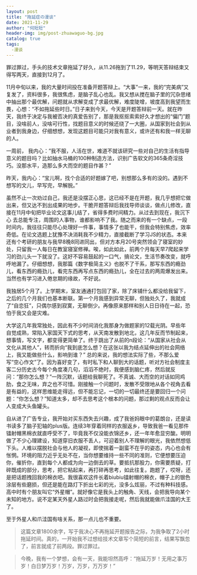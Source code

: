 ```yaml
---
layout: post
title: "拖延症の漫谈"
date: 2021-11-29
author: "何短短"
header-img: img/post-zhuawaguo-bg.jpg
catalog: true
tags: 
  -漫谈
---
```


罪过罪过，手头的技术文章拖延了好久，从11.26拖到了11.29，等明天答辩结束又得写两天，直接到12月了。

11月中旬以来，我的大量时间投在准备开题答辩上。“大事”一来，我的“完美病”又复发了，资料很多，我很焦虑，是脑子乱心也乱。我又想从搅在脑子里的冗杂思绪中抽出那个最优解，问题就从求解变成了求最优解，难度陡增，坡度高到我望而生畏，心想：“不如拖延些时日。”日子来到今天，今天是开题答辩前一天。就在昨天，我终于决定与我被否决的真爱告别了，那是我抠抠索索好久才想出的“偏门”题目，没啥前人，没啥可行性，找题目意义的时候还绕了一大圈，从国家到社会到从业者到我身边，仔细想想，发现这题目可能只对我有意义，或许还有和我一样无聊的人。

一周前， 我内心：”我不服，人活在世，难道不就该研究一些对自己的生活有指导意义的题目吗？比如抽水马桶的100种制造方法，识别广告软文的365条奇淫技巧。没那水平，造那么多大而空的题目作甚？”

昨天，我内心：“宝儿啊，找个合适的好题嫁了吧，别想那么多有的没的。遇到不想写的文儿，早写完，早解脱。”

虽然不止一次劝过自己，我还是没摆正心思，这已经不是在开题，我几乎想把它做出来，但又达不到出成果的地步。干脆开题答辩后我找导师谈谈，做点儿修改，直接在11月中旬把毕业论文这事儿结了，省得多费时间精力。从过去到现在，我沉下心  去总能专注，周围的人事物，谁都影响不了我。随之而来的有一个缺点，一段时间内，我往往只能尽心处理好一件事，事情多了也能干，但我会特别焦虑，效率奇低。在论文选题上犹豫不决消耗我不少精力，直接截断了学习JS的状态。本来还有个考研的朋友与我早8晚8同进同出，但对方本月20号突然领会了寝室的妙处，只留我一人每日在教室寝室修禅。唉，如此如此，前两个月每天早7爬起来学习的劲儿头一下就没了。这好不容易鼓起的一口气，搞论文，生活节奏改变，就呼呼地漏了。仔细想想，我那篇《数字极简主义》也脱不了干系，那写东西的瘾劲儿，看东西的瘾劲儿，看完东西再写点东西的瘾劲儿，全在过去的两周爆发出来。当然也有学习进入倦怠期的缘故，不好说。

我独居5个月了。上学期末，室友通通打包回了家，除了床铺什么都没给我留下，之后的几个月我们也基本断联。第一个月我感到异常无聊，但独处久了，我就成了“自恋狂”，只偶尔感到寂寞，无聊倒少。再像原来那样和别人日日待在一起，恐怕于我又会是灾难。

大学这几年我常独处，因此有不少时间消化我那身为做题家的12载光阴。早些年自觉成熟，常陷入家国天下式的思考，从天南发散到地北，这几年反而节制起来，想事情，写文字，都变得更简单了。终于跳出了从前的n段论：“从国家从社会从文化从其他人”，转而折向“我到底怎么想？在这张以我为结点延伸出的社会网络上，我又能做些什么，影响到谁？” 总的来说，我的想法实际了些，不那么爱写“空心作文”了。因为喜好变了，有时私下和人聊到大的话题，听对方社会制度主客二分历史古今每个角度凑几句，滔滔不绝时，我便感到脑仁疼，然后就反问：“那你怎么想？”一阵沉默，话题给我聊死了。不真诚、大而空的对话如同鸡肋，食之无味，弃之也不可惜。刚接触一个问题时，发散不受限地从各个视角去看是有益的，这样思维能走得远，但不能忘记，一切的一切最终还是要回归一个问题：“你怎么想？”知道太多，却不去思考这个根本的问题，那过剩的观点反而会让人变成大头鱼罐头。

自从进了广告专业，我开始对买东西失去兴趣，成了我爸妈眼中的葛朗台，还是读书读多了脑子犯轴的plus版。连续3年穿着同样的衣服返乡，导致我爸一看见那件镭射帽黑棉衣就直呼受不了，毕竟我不仅没能衣锦还乡，还一年年愈显穷酸。明明做了不少心理建设，知道穿旧衣服不丢人，可迎着别人不理解的眼光，我依然想低下头。人难以摆脱社会与他人的凝视，即使揣着一副蛮不在乎的姿态，内心也会有怅惘。环境的阻力近乎无处不在，当你想要维持一些不同的准则，它便想要压迫你，催折你，直到每个人都成为向一边倒去的草。要抵抗那股力，你需要质疑，打碎既成的部分，思考，把它粘起来，再打碎再思考，如此往复。跑题了，哎呀，还是把话题拽回我的棉衣吧。我很喜欢这件长着biubiu镭射帽的棉衣，帽子上的银色涂层有些磨损，但还是能在路灯下折出七彩的光，没多么炫丽，不过有种科技感。高中时有个朋友叫它“外星帽”。就好像它是我头上的触角、天线，会把我导向某个未知的地方。说不定某天外星人路过时会把我接走呢，然后我就能做爪洼国的大王了。

至于外星人和爪洼国有啥关系，那一点儿也不重要。

> 这篇文章1800余字，写于我决心不再拖延开题报告之际，为我争取了2小时拖延时间。真的，一开始我不过想给技术文章写个简短的前言，结果写飘忽了，前言就成了前两段。罪过罪过。

> 今晚，我有一个梦想，会有一天，我能坦然高呼：“拖延万岁！无用之事万岁！白日梦万岁！万岁，万岁，万万岁！”

